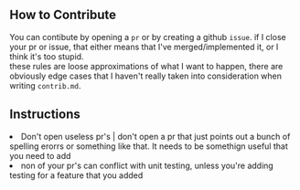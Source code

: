 ## How to Contribute
You can contibute by opening a `pr` or by creating a github `issue`.
if I close your pr or issue, that either means that I've merged/implemented it, or 
I think it's too stupid. 
<br>
these rules are loose approximations of what I want to happen, there are obviously
edge cases that I haven't really taken into consideration when writing `contrib.md`.

## Instructions
<li>Don't open useless pr's | don't open a pr that just points out a bunch of spelling erorrs or something like that. It needs to be somethign useful that you need to add</li>
<li>non of your pr's can conflict with unit testing, unless you're adding testing for a feature that you added</li>